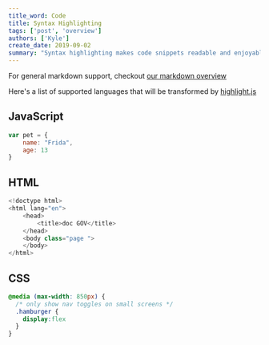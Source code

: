 ```yaml
---
title_word: Code
title: Syntax Highlighting
tags: ['post', 'overview']
authors: ['Kyle']
create_date: 2019-09-02
summary: "Syntax highlighting makes code snippets readable and enjoyable"
---
```


For general markdown support, checkout [our markdown overview](/posts/markdown/)

Here's a list of supported languages that will be transformed by [highlight.js](https://highlightjs.org/)


## JavaScript

```js
var pet = {
    name: "Frida",
    age: 13
}
```

## HTML

```js
<!doctype html>
<html lang="en">
    <head>
        <title>doc GOV</title>
    </head>
    <body class="page ">
    </body>
</html>
```

## CSS

```css
@media (max-width: 850px) {
  /* only show nav toggles on small screens */
  .hamburger {
    display:flex
  }
}
```
